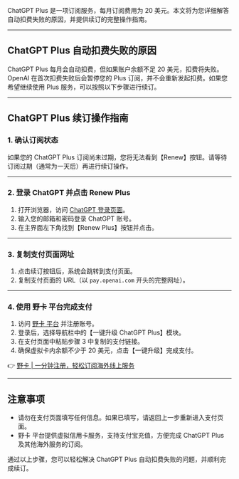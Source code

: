 ChatGPT Plus 是一项订阅服务，每月订阅费用为 20 美元。本文将为您详细解答自动扣费失败的原因，并提供续订的完整操作指南。

---

## ChatGPT Plus 自动扣费失败的原因

ChatGPT Plus 每月会自动扣费，但如果账户余额不足 20 美元，扣费将失败。OpenAI 在首次扣费失败后会暂停您的 Plus 订阅，并不会重新发起扣费。如果您希望继续使用 Plus 服务，可以按照以下步骤进行续订。

---

## ChatGPT Plus 续订操作指南

### 1. 确认订阅状态

如果您的 ChatGPT Plus 订阅尚未过期，您将无法看到【Renew】按钮。请等待订阅过期（通常为一天后）再进行续订操作。

---

### 2. 登录 ChatGPT 并点击 Renew Plus

1. 打开浏览器，访问 [ChatGPT 登录页面](https://chat.openai.com/auth/login)。
2. 输入您的邮箱和密码登录 ChatGPT 账号。
3. 在主界面左下角找到【Renew Plus】按钮并点击。

---

### 3. 复制支付页面网址

1. 点击续订按钮后，系统会跳转到支付页面。
2. 复制支付页面的 URL（以 `pay.openai.com` 开头的完整网址）。

---

### 4. 使用 野卡 平台完成支付

1. 访问 [野卡 平台](https://bit.ly/bewildcard) 并注册账号。
2. 登录后，选择导航栏中的【一键升级 ChatGPT Plus】模块。
3. 在支付页面中粘贴步骤 3 中复制的支付链接。
4. 确保虚拟卡内余额不少于 20 美元，点击【一键升级】完成支付。

👉 [野卡 | 一分钟注册，轻松订阅海外线上服务](https://bit.ly/bewildcard)

---

## 注意事项

- 请勿在支付页面填写任何信息。如果已填写，请返回上一步重新进入支付页面。
- 野卡 平台提供虚拟信用卡服务，支持支付宝充值，方便完成 ChatGPT Plus 及其他海外服务的订阅。

通过以上步骤，您可以轻松解决 ChatGPT Plus 自动扣费失败的问题，并顺利完成续订。